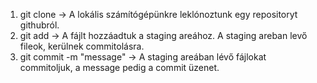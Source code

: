 1. git clone -> A lokális számítógépünkre leklónoztunk egy repositoryt githubról.
2. git add <filename> -> A fájlt hozzáadtuk a staging areához. A staging areban levő fileok, kerülnek commitolásra.
3. git commit -m "message" -> A staging areában lévő fájlokat commitoljuk, a message pedig a commit üzenet.